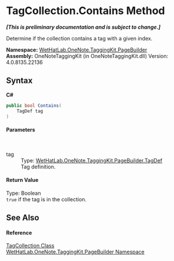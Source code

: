 # TagCollection.Contains Method 
 _**\[This is preliminary documentation and is subject to change.\]**_

Determine if the collection contains a tag with a given index.

**Namespace:**&nbsp;<a href="56352230-71f2-f4b7-63a8-983965663af5.md">WetHatLab.OneNote.TaggingKit.PageBuilder</a><br />**Assembly:**&nbsp;OneNoteTaggingKit (in OneNoteTaggingKit.dll) Version: 4.0.8135.22136

## Syntax

**C#**<br />
``` C#
public bool Contains(
	TagDef tag
)
```


#### Parameters
&nbsp;<dl><dt>tag</dt><dd>Type: <a href="76f26dcb-6d94-451a-0931-56436dcad40f.md">WetHatLab.OneNote.TaggingKit.PageBuilder.TagDef</a><br />Tag definition.</dd></dl>

#### Return Value
Type: Boolean<br />`true` if the tag is in the collection.

## See Also


#### Reference
<a href="690c2dc2-ed96-3d88-635a-e04151eea12b.md">TagCollection Class</a><br /><a href="56352230-71f2-f4b7-63a8-983965663af5.md">WetHatLab.OneNote.TaggingKit.PageBuilder Namespace</a><br />